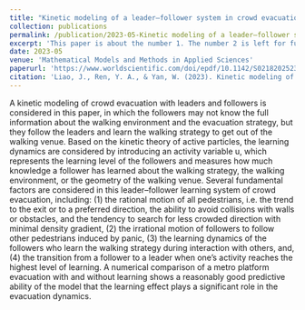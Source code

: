 ```yaml
---
title: "Kinetic modeling of a leader–follower system in crowd evacuation with collective learning"
collection: publications
permalink: /publication/2023-05-Kinetic modeling of a leader–follower system in crowd evacuation with collective learning
excerpt: 'This paper is about the number 1. The number 2 is left for future work.'
date: 2023-05
venue: 'Mathematical Models and Methods in Applied Sciences'
paperurl: 'https://www.worldscientific.com/doi/epdf/10.1142/S0218202523500240'
citation: 'Liao, J., Ren, Y. A., & Yan, W. (2023). Kinetic modeling of a leader–follower system in crowd evacuation with collective learning. Mathematical Models and Methods in Applied Sciences, 33(05), 1099-1117.'
---
```


A kinetic modeling of crowd evacuation with leaders and followers is considered in this paper, in which the followers may not know the full information about the walking environment and the evacuation strategy, but they follow the leaders and learn the walking strategy to get out of the walking venue. Based on the kinetic theory of active particles, the learning dynamics are considered by introducing an activity variable u, which represents the learning level of the followers and measures how much knowledge a follower has learned about the walking strategy, the walking environment, or the geometry of the walking venue. Several fundamental factors are considered in this leader–follower learning system of crowd evacuation, including: (1) the rational motion of all pedestrians, i.e. the trend to the exit or to a preferred direction, the ability to avoid collisions with walls or obstacles, and the tendency to search for less crowded direction with minimal density gradient, (2) the irrational motion of followers to follow other pedestrians induced by panic, (3) the learning dynamics of the followers who learn the walking strategy during interaction with others, and, (4) the transition from a follower to a leader when one’s activity reaches the highest level of learning. A numerical comparison of a metro platform evacuation with and without learning shows a reasonably good predictive ability of the model that the learning effect plays a significant role in the evacuation dynamics.
